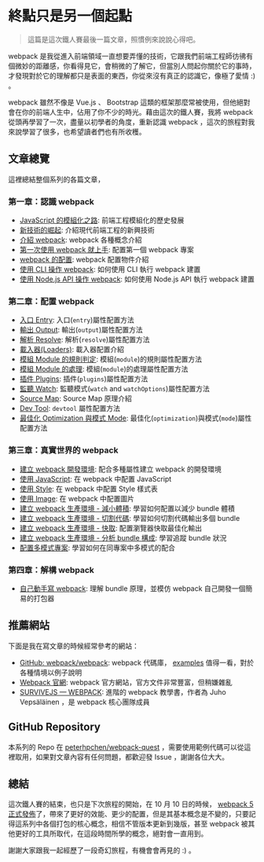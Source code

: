 # 終點只是另一個起點

> 這篇是這次鐵人賽最後一篇文章，照慣例來說說心得吧。

webpack 是我從進入前端領域一直想要弄懂的技術，它跟我們前端工程師彷彿有個微妙的距離感，你看得見它，會稍微的了解它，但當別人問起你關於它的事時，才發現對於它的理解都只是表面的東西，你從來沒有真正的認識它，像極了愛情 :) 。

webpack 雖然不像是 Vue.js 、 Bootstrap 這類的框架那麼常被使用，但他絕對會在你的前端人生中，佔用了你不少的時光。藉由這次的鐵人賽，我將 webpack 從頭再學習了一次，盡量以初學者的角度，重新認識 webpack ，這次的旅程對我來說學習了很多，也希望讀者們也有所收穫。

## 文章總覽

這裡總結整個系列的各篇文章，

### 第一章：認識 webpack

- [JavaScript 的模組化之路](../02-history-of-js-module/README.md): 前端工程模組化的歷史發展
- [新技術的崛起](../03-new-tech/README.md): 介紹現代前端工程的新興技術
- [介紹 webpack](../04-introduction/README.md): webpack 各種概念介紹
- [第一次使用 webpack 就上手](../05-first-webpack/README.md): 配置第一個 webpack 專案
- [webpack 的配置](../06-config-webpack/README.md): webpack 配置物件介紹
- [使用 CLI 操作 webpack](../07-use-cli/README.md): 如何使用 CLI 執行 webpack 建置
- [使用 Node.js API 操作 webpack](../08-use-node-api/README.md): 如何使用 Node.js API 執行 webpack 建置

### 第二章：配置 webpack

- [入口 Entry](../09-entry/README.md): 入口(`entry`)屬性配置方法
- [輸出 Output](../10-output/README.md): 輸出(`output`)屬性配置方法
- [解析 Resolve](../11-resolve/README.md): 解析(`resolve`)屬性配置方法
- [載入器(Loaders)](../12-loaders/README.md): 載入器配置介紹
- [模組 Module 的規則判定](../13-module/README.md): 模組(`module`)的規則屬性配置方法
- [模組 Module 的處理](../14-module-use/README.md): 模組(`module`)的處理屬性配置方法
- [插件 Plugins](../15-plugins/README.md): 插件(`plugins`)屬性配置方法
- [監聽 Watch](../16-watch/README.md): 監聽模式(`watch` and `watchOptions`)屬性配置方法
- [Source Map](../17-source-map/README.md): Source Map 原理介紹
- [Dev Tool](../18-devtool/README.md): `devtool` 屬性配置方法
- [最佳化 Optimization 與模式 Mode](../19-optimization/README.md): 最佳化(`optimization`)與模式(`mode`)屬性配置方法

### 第三章：真實世界的 webpack

- [建立 webpack 開發環境](../20-development/README.md): 配合多種屬性建立 webpack 的開發環境
- [使用 JavaScript](../21-javascript/README.md): 在 webpack 中配置 JavaScript
- [使用 Style](../22-style/README.md): 在 webpack 中配置 Style 樣式表
- [使用 Image](../23-image/README.md): 在 webpack 中配置圖片
- [建立 webpack 生產環境 - 減小體積](../24-production-minimize/README.md): 學習如何配置以減少 bundle 體積
- [建立 webpack 生產環境 - 切割代碼](../25-production-code-splitting/README.md): 學習如何切割代碼輸出多個 bundle
- [建立 webpack 生產環境 - 快取](../26-production-caching/README.md): 配置瀏覽器快取最佳化輸出
- [建立 webpack 生產環境 - 分析 bundle 構成](../27-production-analyze/README.md): 學習追蹤 bundle 狀況
- [配置多模式專案](../28-config-setup/README.md): 學習如何在同專案中多模式的配合

### 第四章：解構 webpack

- [自己動手寫 webpack](../29-write-your-webpack/README.md): 理解 bundle 原理，並模仿 webpack 自己開發一個簡易的打包器

## 推薦網站

下面是我在寫文章的時候經常參考的網站：

- [GitHub: webpack/webpack](https://github.com/webpack/webpack): webpack 代碼庫， [examples](https://github.com/webpack/webpack/tree/master/examples) 值得一看，對於各種情境以例子說明
- [Webpack 官網](https://webpack.js.org/): webpack 官方網站，官方文件非常豐富，但稍嫌雜亂
- [SURVIVEJS — WEBPACK](https://survivejs.com/webpack/): 進階的 webpack 教學書，作者為 Juho Vepsäläinen ，是 webpack 核心團隊成員

## GitHub Repository

本系列的 Repo 在 [peterhpchen/webpack-quest](https://github.com/peterhpchen/webpack-quest) ，需要使用範例代碼可以從這裡取用，如果對文章內容有任何問題，都歡迎發 Issue ，謝謝各位大大。

## 總結

這次鐵人賽的結束，也只是下次旅程的開始，在 10 月 10 日的時候， [webpack 5 正式發佈](https://webpack.js.org/blog/2020-10-10-webpack-5-release/)了，帶來了更好的效能、更少的配置，但是其基本概念是不變的，只要記得這系列中各個打包的核心概念，相信不管版本更新到幾版，甚至 webpack 被其他更好的工具所取代，在這段時間所學的概念，絕對會一直用到。

謝謝大家跟我一起經歷了一段奇幻旅程，有機會會再見的 :) 。
